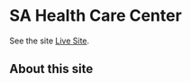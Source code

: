 # SA Health Care Center

See the site [Live Site](https://sa-health-carecenter.web.app/).

## About this site
